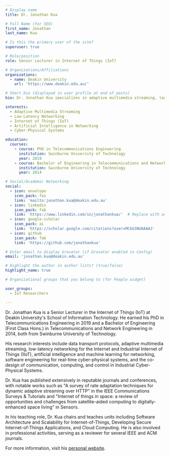 ```yaml
---
# Display name
title: Dr. Jonathan Kua

# Full Name (for SEO)
first_name: Jonathan
last_name: Kua

# Is this the primary user of the site?
superuser: true

# Role/position
role: Senior Lecturer in Internet of Things (IoT)

# Organizations/Affiliations
organizations:
  - name: Deakin University
    url: 'https://www.deakin.edu.au/'

# Short bio (displayed in user profile at end of posts)
bio: Dr. Jonathan Kua specializes in adaptive multimedia streaming, low-latency networking for IoT, and AI applications in networking.

interests:
  - Adaptive Multimedia Streaming
  - Low-Latency Networking
  - Internet of Things (IoT)
  - Artificial Intelligence in Networking
  - Cyber-Physical Systems

education:
  courses:
    - course: PhD in Telecommunications Engineering
      institution: Swinburne University of Technology
      year: 2019
    - course: Bachelor of Engineering in Telecommunications and Network Engineering (First Class Hons.)
      institution: Swinburne University of Technology
      year: 2014

# Social/Academic Networking
social:
  - icon: envelope
    icon_pack: fas
    link: 'mailto:jonathan.kua@deakin.edu.au'
  - icon: linkedin
    icon_pack: fab
    link: 'https://www.linkedin.com/in/jonathankua/'  # Replace with actual LinkedIn URL
  - icon: google-scholar
    icon_pack: ai
    link: 'https://scholar.google.com/citations?user=MCbG3NUAAAAJ'
  - icon: github
    icon_pack: fab
    link: 'https://github.com/jonathankua'

# Enter email to display Gravatar (if Gravatar enabled in Config)
email: 'jonathan.kua@deakin.edu.au'

# Highlight the author in author lists? (true/false)
highlight_name: true

# Organizational groups that you belong to (for People widget)

user_groups:
  - IoT Researchers

---
```


Dr. Jonathan Kua is a Senior Lecturer in the Internet of Things (IoT) at Deakin University's School of Information Technology. He earned his PhD in Telecommunications Engineering in 2019 and a Bachelor of Engineering (First Class Hons.) in Telecommunications and Network Engineering in 2014, both from Swinburne University of Technology.

His research interests include data transport protocols, adaptive multimedia streaming, low-latency networking for the Internet and Industrial Internet of Things (IIoT), artificial intelligence and machine learning for networking, software engineering for real-time cyber-physical systems, and the co-design of communication, computing, and control in Industrial Cyber-Physical Systems.

Dr. Kua has published extensively in reputable journals and conferences, with notable works such as "A survey of rate adaptation techniques for dynamic adaptive streaming over HTTP" in the IEEE Communications Surveys & Tutorials and "Internet of things in space: a review of opportunities and challenges from satellite-aided computing to digitally-enhanced space living" in Sensors.

In his teaching role, Dr. Kua chairs and teaches units including Software Architecture and Scalability for Internet-of-Things, Developing Secure Internet-of-Things Applications, and Cloud Computing. He is also involved in professional activities, serving as a reviewer for several IEEE and ACM journals.

For more information, visit his [personal website](https://jonathankua.github.io/).
